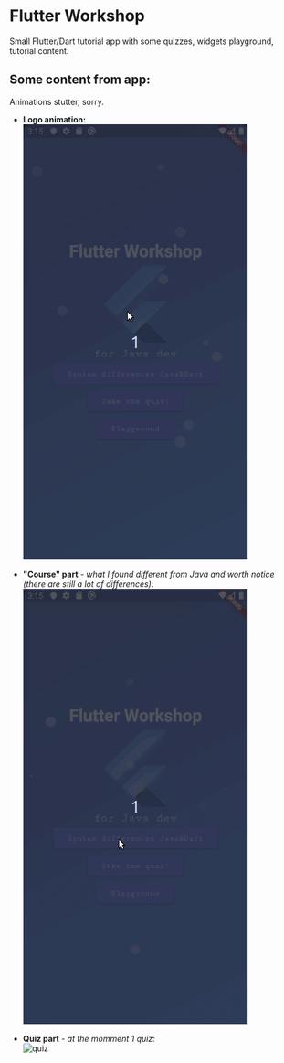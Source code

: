 # Flutter Workshop

Small Flutter/Dart tutorial app with some quizzes, widgets playground, tutorial content.

## Some content from app:
Animations stutter, sorry.

- **Logo animation:**  
![Logo Animation](readmecontent/animation.gif)  

- **"Course" part** *- what I found different from Java and worth notice (there are still a lot of differences):*  
![syntax](readmecontent/syntax.gif)  

- **Quiz part** *- at the momment 1 quiz:*  
![quiz](readmecontent/quiz.gif)  

